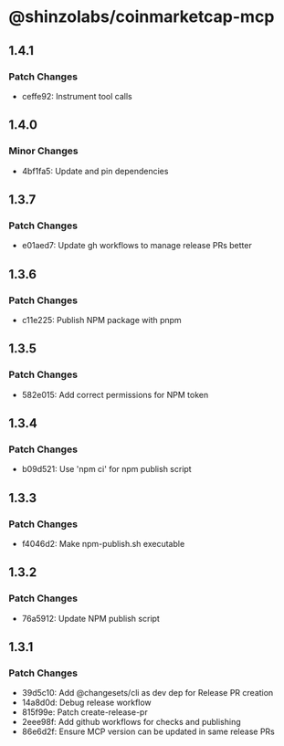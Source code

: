 # @shinzolabs/coinmarketcap-mcp

## 1.4.1

### Patch Changes

- ceffe92: Instrument tool calls

## 1.4.0

### Minor Changes

- 4bf1fa5: Update and pin dependencies

## 1.3.7

### Patch Changes

- e01aed7: Update gh workflows to manage release PRs better

## 1.3.6

### Patch Changes

- c11e225: Publish NPM package with pnpm

## 1.3.5

### Patch Changes

- 582e015: Add correct permissions for NPM token

## 1.3.4

### Patch Changes

- b09d521: Use 'npm ci' for npm publish script

## 1.3.3

### Patch Changes

- f4046d2: Make npm-publish.sh executable

## 1.3.2

### Patch Changes

- 76a5912: Update NPM publish script

## 1.3.1

### Patch Changes

- 39d5c10: Add @changesets/cli as dev dep for Release PR creation
- 14a8d0d: Debug release workflow
- 815f99e: Patch create-release-pr
- 2eee98f: Add github workflows for checks and publishing
- 86e6d2f: Ensure MCP version can be updated in same release PRs
